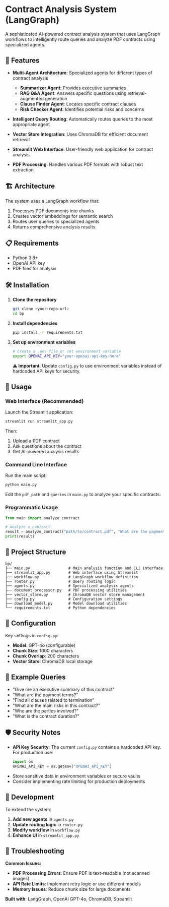 # Contract Analysis System (LangGraph)

A sophisticated AI-powered contract analysis system that uses LangGraph workflows to intelligently route queries and analyze PDF contracts using specialized agents.

## 🚀 Features

- **Multi-Agent Architecture**: Specialized agents for different types of contract analysis
  - **Summarizer Agent**: Provides executive summaries
  - **RAG Q&A Agent**: Answers specific questions using retrieval-augmented generation
  - **Clause Finder Agent**: Locates specific contract clauses
  - **Risk Checker Agent**: Identifies potential risks and concerns

- **Intelligent Query Routing**: Automatically routes queries to the most appropriate agent
- **Vector Store Integration**: Uses ChromaDB for efficient document retrieval
- **Streamlit Web Interface**: User-friendly web application for contract analysis
- **PDF Processing**: Handles various PDF formats with robust text extraction

## 🏗️ Architecture

The system uses a LangGraph workflow that:
1. Processes PDF documents into chunks
2. Creates vector embeddings for semantic search
3. Routes user queries to specialized agents
4. Returns comprehensive analysis results

## 📋 Requirements

- Python 3.8+
- OpenAI API key
- PDF files for analysis

## 🛠️ Installation

1. **Clone the repository**
   ```bash
   git clone <your-repo-url>
   cd bp
   ```

2. **Install dependencies**
   ```bash
   pip install -r requirements.txt
   ```

3. **Set up environment variables**
   ```bash
   # Create a .env file or set environment variable
   export OPENAI_API_KEY="your-openai-api-key-here"
   ```

   **⚠️ Important**: Update `config.py` to use environment variables instead of hardcoded API keys for security.

## 🚀 Usage

### Web Interface (Recommended)

Launch the Streamlit application:
```bash
streamlit run streamlit_app.py
```

Then:
1. Upload a PDF contract
2. Ask questions about the contract
3. Get AI-powered analysis results

### Command Line Interface

Run the main script:
```bash
python main.py
```

Edit the `pdf_path` and `queries` in `main.py` to analyze your specific contracts.

### Programmatic Usage

```python
from main import analyze_contract

# Analyze a contract
result = analyze_contract("path/to/contract.pdf", "What are the payment terms?")
print(result)
```

## 📁 Project Structure

```
bp/
├── main.py                 # Main analysis function and CLI interface
├── streamlit_app.py        # Web interface using Streamlit
├── workflow.py             # LangGraph workflow definition
├── router.py               # Query routing logic
├── agents.py               # Specialized analysis agents
├── document_processor.py   # PDF processing utilities
├── vector_store.py         # ChromaDB vector store management
├── config.py               # Configuration settings
├── download_model.py       # Model download utilities
└── requirements.txt        # Python dependencies
```

## 🔧 Configuration

Key settings in `config.py`:
- **Model**: GPT-4o (configurable)
- **Chunk Size**: 1000 characters
- **Chunk Overlap**: 200 characters
- **Vector Store**: ChromaDB local storage

## 📝 Example Queries

- "Give me an executive summary of this contract"
- "What are the payment terms?"
- "Find all clauses related to termination"
- "What are the main risks in this contract?"
- "Who are the parties involved?"
- "What is the contract duration?"

## 🛡️ Security Notes

- **API Key Security**: The current `config.py` contains a hardcoded API key. For production use:
  ```python
  import os
  OPENAI_API_KEY = os.getenv("OPENAI_API_KEY")
  ```
- Store sensitive data in environment variables or secure vaults
- Consider implementing rate limiting for production deployments

## 🧪 Development

To extend the system:

1. **Add new agents** in `agents.py`
2. **Update routing logic** in `router.py`
3. **Modify workflow** in `workflow.py`
4. **Enhance UI** in `streamlit_app.py`

## 🐛 Troubleshooting

**Common Issues:**
- **PDF Processing Errors**: Ensure PDF is text-readable (not scanned images)
- **API Rate Limits**: Implement retry logic or use different models
- **Memory Issues**: Reduce chunk size for large documents

**Built with**: LangGraph, OpenAI GPT-4o, ChromaDB, Streamlit
